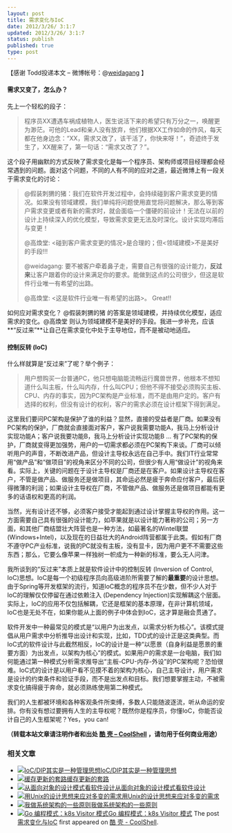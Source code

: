 ```yaml
---
layout: post
title: 需求变化与IoC
date: 2012/3/26/ 3:1:7
updated: 2012/3/26/ 3:1:7
status: publish
published: true
type: post
---
```


【感谢 Todd投递本文 – 微博帐号：@[weidagang](http://weibo.com/weidagang "weidagang") 】


#### 需求又变了，怎么办？


先上一个轻松的段子：



> 程序员XX遭遇车祸成植物人，医生说活下来的希望只有万分之一，唤醒更为渺茫。可他的Lead和亲人没有放弃，他们根据XX工作如命的作风，每天都在他身边念：“XX，需求又改了，该干活了，你快来呀！”，奇迹终于发生了，XX醒来了，第一句话：“需求又改了？”。
> 
> 


这个段子用幽默的方式反映了需求变化是每一个程序员、架构师或项目经理都会经常遇到的问题。面对这个问题，不同的人有不同的应对之道，最近微博上有一段关于需求变化的讨论：



> @假装刺猬的猪：我们在软件开发过程中，会持续碰到客户需求变更的情况。如果没有领域建模，我们单纯将问题使用直觉将问题解决，那么等到客户需求变更或者有新的需求时，就会面临一个僵硬的前设计！无法在以前的设计上持续深入的优化模型，导致需求变更无法及时深化。设计实现均滞后与变更！
> 
> 
> @高煥堂: <碰到客户需求变更的情况>是合理的；但<领域建模>不是美好的手段!!!
> 
> 
> @weidagang: 要不被客户牵着鼻子走，需要自己有很强的设计能力，**反过来**让客户跟着你的设计来满足你的要求。能做到这点的公司很少，但这是软件行业唯一有希望的出路。
> 
> 
> @高煥堂: <这是软件行业唯一有希望的出路>。 Great!!
> 
> 


如何应对需求变化？ @假装刺猬的猪 的答案是领域建模，并持续优化模型，适应需求的变化。@高煥堂 则认为领域建模不是美好的手段。我进一步补充，应该**“反过来”**让自己在需求变化中处于主导地位，而不是被动地适应。



#### 控制反转 (IoC)


什么样就算是“反过来”了呢？举个例子：



> 用户想购买一台普通PC，他只想电脑能流畅运行魔兽世界，他根本不想知道什么叫主板，什么叫内存，什么叫CPU；但他不得不接受必须购买主板、CPU、内存的事实，因为PC架构是产业标准，而不是由用户定的。客户有选择的权利，但没有设计的权利，客户的需求必须在设计框架下得到满足。
> 
> 


这里我们要问PC架构是保护了谁的利益？显然，直接的受益者是厂商。如果没有PC架构的保护，厂商就会直接面对客户，客户说我需要功能A，我马上分析设计实现功能A；客户说我要功能B，我马上分析设计实现功能B … 有了PC架构的保护，厂商就变得更加强势，用户的一切需求都必须在PC架构下来谈。厂商可以倾听用户的声音，不断改进产品，但设计主导权永远在自己手中。我们IT行业常常用“做产品”和“做项目”的视角来区分不同的公司，但很少有人用“做设计”的视角来看。实际上，关键的问题在于设计主导权是厂商还是在客户。如果设计主导权在客户，不管是做产品、做服务还是做项目，其命运必然是疲于奔命应付客户，最后获得微薄的利润；如果设计主导权在厂商，不管做产品、做服务还是做项目都能有更多的话语权和更高的利润。


当然，光有设计还不够，必须客户接受才能起到通过设计掌握主导权的作用。这一方面需要自己具有很强的设计能力，如苹果就是以设计能力著称的公司；另一方面，和其他厂商结盟壮大阵营也是一种方法，如最著名的Wintel联盟(Windows+Intel)，以及现在的日益壮大的Android阵营都属于此类。假如有厂商不遵守PC产业标准，说我的PC就没有主板，没有显卡，因为用户更不不需要这些东西；那么，它要么像苹果一样独树一帜成为一种新的标准，要么无人问津。


我所谈到的“反过来”本质上就是软件设计中的控制反转 (Inversion of Control, IoC)思想。IoC是每一个初级程序员向高级进阶所需要了解的**最重要**的设计思想。由于Spring等开发框架的流行，知道IoC概念的程序员不在少数，但不少人对于IoC的理解仅仅停留在通过依赖注入 (Dependency Injection)实现解耦这个层面。实际上，IoC的应用不仅包括解耦，它还是框架的基本原理，在非计算机领域，IoC也是无处不在，如果你能从上面的例子中体会到IoC，这才算是融会贯通了。


软件开发中一种最常见的模式是“以用户为出发点，以需求分析为核心”。该模式提倡从用户需求中分析推导出设计和实现，比如，TDD式的设计正是这类典型。而IoC式的软件设计与此截然相反，IoC的设计是一种“以愿景（自身利益是愿景的重要方面）为出发点，以架构为核心”的模式。如果用户的需求是一台电脑，我们如何能通过第一种模式分析需求推导出“主板-CPU-内存-外设”的PC架构呢？恐怕很难。IoC式的设计是以用户看不见摸不着的架构为核心，自己主导设计，用户需求是设计的约束条件和验证手段，而不是出发点和目标。我们想要掌握主动，不被需求变化搞得疲于奔命，就必须熟练使用第二种模式。


我们的人生都被环境和各种客观条件所束缚，多数人只能随波逐流，听从命运的安排。你有没有想过要拥有人生的主导权呢？既然你是程序员，你懂IoC，你能否设计自己的人生框架呢？Yes，you can!



**（转载本站文章请注明作者和出处 [酷 壳 – CoolShell](https://coolshell.cn/) ，请勿用于任何商业用途）**



### 相关文章

* [![IoC/DIP其实是一种管理思想](https://coolshell.cn/wp-content/uploads/2013/07/inverted-bookshelf_thumb-150x150.jpg)](https://coolshell.cn/articles/9949.html)[IoC/DIP其实是一种管理思想](https://coolshell.cn/articles/9949.html)
* [![缓存更新的套路](https://coolshell.cn/wp-content/uploads/2016/07/cache-150x150.png)](https://coolshell.cn/articles/17416.html)[缓存更新的套路](https://coolshell.cn/articles/17416.html)
* [![从面向对象的设计模式看软件设计](https://coolshell.cn/wp-content/uploads/2013/01/kiss-150x150.png)](https://coolshell.cn/articles/8961.html)[从面向对象的设计模式看软件设计](https://coolshell.cn/articles/8961.html)
* [![用Unix的设计思想来应对多变的需求](https://coolshell.cn/wp-content/uploads/2012/05/Bannière-Unix-linux-150x150.jpg)](https://coolshell.cn/articles/7236.html)[用Unix的设计思想来应对多变的需求](https://coolshell.cn/articles/7236.html)
* [![我做系统架构的一些原则](https://coolshell.cn/wp-content/uploads/2021/12/bachelor-mechanical-eng-icon@72x-150x150.png)](https://coolshell.cn/articles/21672.html)[我做系统架构的一些原则](https://coolshell.cn/articles/21672.html)
* [![Go 编程模式：k8s Visitor 模式](https://coolshell.cn/wp-content/uploads/2020/12/go.k8s-150x150.png)](https://coolshell.cn/articles/21263.html)[Go 编程模式：k8s Visitor 模式](https://coolshell.cn/articles/21263.html)
The post [需求变化与IoC](https://coolshell.cn/articles/6950.html) first appeared on [酷 壳 - CoolShell](https://coolshell.cn).
